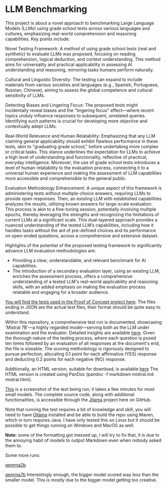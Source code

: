 # LLM Benchmarking

This project is about a novel approach to benchmarking Large Language Models (LLMs) using grade school tests across various languages and cultures, emphasizing real-world comprehension and reasoning capabilities. Key points include:

Novel Testing Framework: A method of using grade school tests (real and synthetic) to evaluate LLMs was proposed, focusing on reading comprehension, logical deduction, and context understanding. This method aims for universality and practical applicability in assessing AI understanding and reasoning, mirroring tasks humans perform naturally.

Cultural and Linguistic Diversity: The testing can expand to include materials from various societies and languages (e.g., Spanish, Portuguese, Russian, Chinese), aiming to assess the global competence and cultural sensitivity of LLMs.

Detecting Biases and Lingering Focus: The proposed tests might incidentally reveal biases and the "lingering focus" effect—where recent topics unduly influence responses to subsequent, unrelated queries. Identifying such patterns is crucial for developing more objective and contextually adept LLMs.

Real-World Relevance and Human Relatability: Emphasizing that any LLM claiming general applicability should exhibit flawless performance in these tests, akin to "graduating grade school," before undertaking more complex or critical tasks. This stance underlines the expectation for LLMs to achieve a high level of understanding and functionality, reflective of practical, everyday intelligence. Moreover, the use of grade school tests introduces a level of human relatability to the evaluation process, connecting it to a universal human experience and making the assessment of LLM capabilities more accessible and comprehensible to the general public.

Evaluation Methodology Enhancement: A unique aspect of this framework is administering tests without multiple-choice answers, requiring LLMs to provide open responses. Then, an existing LLM with established capabilities analyzes the results, utilizing known answers for large-scale evaluation. This process is akin to a fine-tuning session, potentially involving multiple epochs, thereby leveraging the strengths and recognizing the limitations of current LLMs at a significant scale. This dual-layered approach provides a nuanced understanding of the tested LLM’s capabilities, including how it handles tasks without the aid of pre-defined choices and its performance on open-ended questions, across a comprehensive and extensive dataset.

Highlights of the potential of the proposed testing framework to significantly advance LLM evaluation methodologies are:
- Providing a clear, understandable, and relevant benchmark for AI capabilities.
- The introduction of a secondary evaluation layer, using an existing LLM, enriches the assessment process, offers a comprehensive understanding of a tested LLM's real-world applicability and reasoning skills, with an added emphasis on making the evaluation process relatable and engaging for a broader audience.

[You will find the tests used in the Proof of Concept project here](https://github.com/Walter-Stroebel/Jllama/tree/main/src/main/resources). The files ending in JSON are the actual test files, their format should be quite easy to understand.

Within this repository, a comprehensive test run is documented, showcasing 'Mistral 7B'—a highly regarded model—serving both as the LLM under examination and the evaluator. Detailed insights are available [here](mistral.md). 
Given the thorough nature of the testing process, where each question is posed ten times followed by an evaluation of all responses at the document's end, the file is sizeable.
The scoring methodology is rigorously designed to pursue perfection, allocating 0.1 point for each affirmative (YES) response and deducting 0.2 points for each negative (NO) response.

Additionally, an HTML version, suitable for download, is available [here](mistral.html)
The HTML version is created using PanDoc (pandoc -f markdown mistral.md mistral.html).

[This](running.png) is a screenshot of the test being run; it takes a few minutes for most small models. The complete source code, along with additional functionalities, is accessible through the [Jllama](https://github.com/Walter-Stroebel/Jllama) project here on GitHub.

Note that running the test requires a bit of knowledge and skill, you will need to have [Ollama](https://github.com/ollama/ollama) installed and be able to build the repo using Maven, which in turn requires Java.
I have only tested this on Linux but it should be possible to get things running on Windows and MacOS as well.

**Note:** some of the formatting got messed up, I will try to fix that, it is due to the annoying habit of models to output Markdown even when nobody asked them to.

Some more runs:

[gemma2b](gemma2b.md)

[gemma7b](gemma7b.md) Interestingly enough, the bigger model scored way less than the smaller model. This is mostly due to the bigger model getting too creative.
